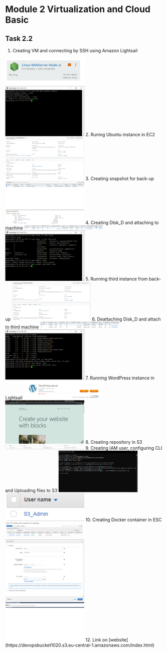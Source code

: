 # Module 2 Virtualization and Cloud Basic #
## Task 2.2 ## 

1. Creating VM and connecting by SSH using Amazon Lightsail
<img src="https://github.com/vlddryga2233/DevOps_online_Kyiv_2020_Q42021Q1/blob/master/m2/task2.2/screenshots/node_js_light.png" width="50%">
<img src="https://github.com/vlddryga2233/DevOps_online_Kyiv_2020_Q42021Q1/blob/master/m2/task2.2/screenshots/connect_to_instance_ssh.png" width="50%">
2. Runing Ubuntu instance in EC2
<img src="https://github.com/vlddryga2233/DevOps_online_Kyiv_2020_Q42021Q1/blob/master/m2/task2.2/screenshots/create_instance_ec2.png" width="50%">
3. Creating snapshot for back-up
<img src="https://github.com/vlddryga2233/DevOps_online_Kyiv_2020_Q42021Q1/blob/master/m2/task2.2/screenshots/create_snapshot_for_instance.png" width="50%">
4. Creating DIsk_D and attaching to machine 
 <img src="https://github.com/vlddryga2233/DevOps_online_Kyiv_2020_Q42021Q1/blob/master/m2/task2.2/screenshots/create_and_attach_disk.png" width="50%">
 <img src="https://github.com/vlddryga2233/DevOps_online_Kyiv_2020_Q42021Q1/blob/master/m2/task2.2/screenshots/create_file_system_on_disk.png" width="50%">
5. Running third instance from back-up
<img src="https://github.com/vlddryga2233/DevOps_online_Kyiv_2020_Q42021Q1/blob/master/m2/task2.2/screenshots/launch_3rd_instance_from_snapshot.png" width="50%">
6. Deattaching  Disk_D and attach to third machine
<img src="https://github.com/vlddryga2233/DevOps_online_Kyiv_2020_Q42021Q1/blob/master/m2/task2.2/screenshots/detach_vollume.png" width="50%">
<img src="https://github.com/vlddryga2233/DevOps_online_Kyiv_2020_Q42021Q1/blob/master/m2/task2.2/screenshots/mount_disk_D_server_2.png" width="50%">
7. Running WordPress instance in Lightsail
<img src="https://github.com/vlddryga2233/DevOps_online_Kyiv_2020_Q42021Q1/blob/master/m2/task2.2/screenshots/create_wordpress_instance.png" width="50%">
<img src="https://github.com/vlddryga2233/DevOps_online_Kyiv_2020_Q42021Q1/blob/master/m2/task2.2/screenshots/site_on_server.png" width="50%">
8. Creating repository in S3 
<img src="https://github.com/vlddryga2233/DevOps_online_Kyiv_2020_Q42021Q1/blob/master/m2/task2.2/screenshots/create_bucket.png" width="50%">
9. Creating IAM user, configuring CLI and Uploading files to S3
<img src="https://github.com/vlddryga2233/DevOps_online_Kyiv_2020_Q42021Q1/blob/master/m2/task2.2/screenshots/working%20with%20AWS_CLI.png" width="50%">
<img src="https://github.com/vlddryga2233/DevOps_online_Kyiv_2020_Q42021Q1/blob/master/m2/task2.2/screenshots/create_user.png" width="50%">
10. Creating Docker container in ESC
<img src="https://github.com/vlddryga2233/DevOps_online_Kyiv_2020_Q42021Q1/blob/master/m2/task2.2/screenshots/create_tasks_docker2.png" width="50%">
<img src="https://github.com/vlddryga2233/DevOps_online_Kyiv_2020_Q42021Q1/blob/master/m2/task2.2/screenshots/tomcate_image.png" width="50%">
<img src="https://github.com/vlddryga2233/DevOps_online_Kyiv_2020_Q42021Q1/blob/master/m2/task2.2/screenshots/tomcat_problem.png" width="50%">
12. Link on [website](https://devopsbucket1020.s3.eu-central-1.amazonaws.com/index.html)
